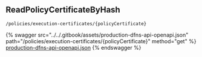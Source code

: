 
## ReadPolicyCertificateByHash
`/policies/execution-certificates/{policyCertificate}`



{% swagger src="../../.gitbook/assets/production-dfns-api-openapi.json" path="/policies/execution-certificates/{policyCertificate}" method="get" %}
[production-dfns-api-openapi.json](../../.gitbook/assets/production-dfns-api-openapi.json)
{% endswagger %}
